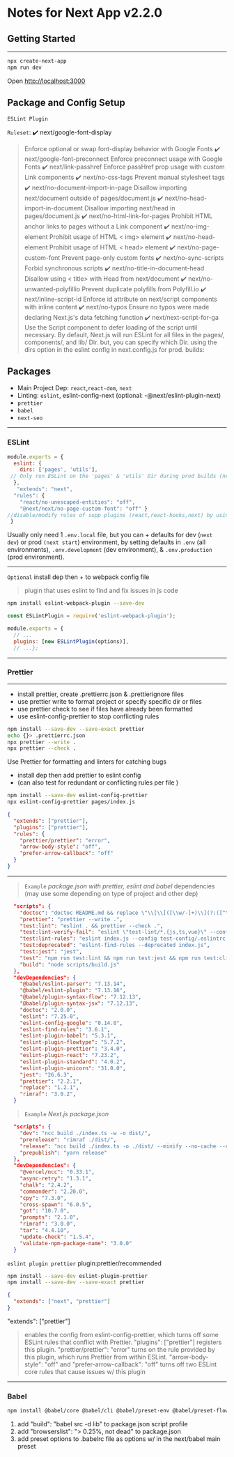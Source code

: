 
# Notes for Next App v2.2.0

## Getting Started

___

```bash
npx create-next-app
npm run dev
```

Open [http://localhost:3000](http://localhost:3000)

## Package and Config Setup

`ESLint Plugin`

`Ruleset`:
✔️ next/google-font-display
> Enforce optional or swap font-display behavior with Google Fonts
✔️ next/google-font-preconnect
> Enforce preconnect usage with Google Fonts
✔️ next/link-passhref
> Enforce passHref prop usage with custom Link components
✔️ next/no-css-tags
> Prevent manual stylesheet tags
✔️ next/no-document-import-in-page
> Disallow importing next/document outside of pages/document.js
✔️ next/no-head-import-in-document
>Disallow importing next/head in pages/document.js
✔️ next/no-html-link-for-pages
>Prohibit HTML anchor links to pages without a Link component
✔️ next/no-img-element
>Prohibit usage of HTML < img> element
✔️ next/no-head-element
>Prohibit usage of HTML < head> element
✔️ next/no-page-custom-font
>Prevent page-only custom fonts
✔️ next/no-sync-scripts
>Forbid synchronous scripts
✔️ next/no-title-in-document-head
>Disallow using < title> with Head from next/document
✔️ next/no-unwanted-polyfillio
>Prevent duplicate polyfills from Polyfill.io
✔️ next/inline-script-id
>Enforce id attribute on next/script components with inline content
✔️ next/no-typos
>Ensure no typos were made declaring Next.js's data fetching function
✔️ next/next-script-for-ga
> Use the Script component to defer loading of the script until necessary.
> By default, Next.js will run ESLint for all files in the pages/, components/, and lib/ Dir.
> but, you can specify which Dir. using the dirs option in the eslint config in next.config.js for prod. builds:

## Packages

- Main Project Dep: `react`,`react-dom`, `next`
- Linting: `eslint`, eslint-config-next (optional: -@next/eslint-plugin-next)
- `prettier`
- `babel`
- `next-seo`

___

### ESLint

```js
module.exports = {
  eslint: {
    dirs: ['pages', 'utils'],
 // Only run ESLint on the 'pages' & 'utils' Dir during prod builds (next build)
  },
   "extends": "next",
  "rules": {
    "react/no-unescaped-entities": "off",
    "@next/next/no-page-custom-font": "off" }
//disable/modify rules of supp plugins (react,react-hooks,next) by using rules property in .eslintrc file
 }
```

Usually only need 1 `.env.local` file, but you can + defaults for dev (`next dev`) or prod `(next start`) environment, by setting defaults in `.env` (all environments), `.env.development` (dev environment), & `.env.production` (prod environment).

___
`Optional` install dep then + to webpack config file
>plugin that uses eslint to find and fix issues in js code

```bash
npm install eslint-webpack-plugin --save-dev
```

```js
const ESLintPlugin = require('eslint-webpack-plugin');

module.exports = {
  // ...
  plugins: [new ESLintPlugin(options)],
  // ...};
```

___

### Prettier

___

- install prettier, create .prettierrc.json & .prettierignore files
- use prettier write to format project or specify specific dir or files
- use prettier check to see if files have already been formatted
- use eslint-config-prettier to stop conflicting rules

```bash
npm install --save-dev --save-exact prettier
echo {}> .prettierrc.json
npx prettier --write .
npx prettier --check .
```

Use  Prettier for formatting and linters for catching bugs

- install dep then add prettier to eslint config
- (can also test for redundant or conflicting rules per file )

```bash
npm install --save-dev eslint-config-prettier
npx eslint-config-prettier pages/index.js
```

```json
{
  "extends": ["prettier"],
  "plugins": ["prettier"],
  "rules": {
    "prettier/prettier": "error",
    "arrow-body-style": "off",
    "prefer-arrow-callback": "off"
  }
}
```

___
> `Example` _package.json with prettier, eslint and babel_
  > dependencies (may use some depending on type of project and other dep)

```json
  "scripts": {
    "doctoc": "doctoc README.md && replace \"\\[\\[([\\w/-]+)\\](?:([^\\[\\]]+)\\[([\\w/-]+)\\])?\\]\" \"[\\$1\\$2\\$3]\" README.md",
    "prettier": "prettier --write .",
    "test:lint": "eslint . && prettier --check .",
    "test:lint-verify-fail": "eslint \"test-lint/*.{js,ts,vue}\" --config .eslintrc.base.js --format json",
    "test:lint-rules": "eslint index.js --config test-config/.eslintrc.js --format json",
    "test:deprecated": "eslint-find-rules --deprecated index.js",
    "test:jest": "jest",
    "test": "npm run test:lint && npm run test:jest && npm run test:cli-sanity && npm run test:cli-sanity-warning && npm run build",
    "build": "node scripts/build.js"
  },
  "devDependencies": {
    "@babel/eslint-parser": "7.13.14",
    "@babel/eslint-plugin": "7.13.16",
    "@babel/plugin-syntax-flow": "7.12.13",
    "@babel/plugin-syntax-jsx": "7.12.13",
    "doctoc": "2.0.0",
    "eslint": "7.25.0",
    "eslint-config-google": "0.14.0",
    "eslint-find-rules": "3.6.1",
    "eslint-plugin-babel": "5.3.1",
    "eslint-plugin-flowtype": "5.7.2",
    "eslint-plugin-prettier": "3.4.0",
    "eslint-plugin-react": "7.23.2",
    "eslint-plugin-standard": "4.0.2",
    "eslint-plugin-unicorn": "31.0.0",
    "jest": "26.6.3",
    "prettier": "2.2.1",
    "replace": "1.2.1",
    "rimraf": "3.0.2",
  }
```

>`Example` _Next.js package.json_

```json
  "scripts": {
    "dev": "ncc build ./index.ts -w -o dist/",
    "prerelease": "rimraf ./dist/",
    "release": "ncc build ./index.ts -o ./dist/ --minify --no-cache --no-source-map-register",
    "prepublish": "yarn release"
  },
  "devDependencies": {
    "@vercel/ncc": "0.33.1",
    "async-retry": "1.3.1",
    "chalk": "2.4.2",
    "commander": "2.20.0",
    "cpy": "7.3.0",
    "cross-spawn": "6.0.5",
    "got": "10.7.0",
    "prompts": "2.1.0",
    "rimraf": "3.0.0",
    "tar": "4.4.10",
    "update-check": "1.5.4",
    "validate-npm-package-name": "3.0.0"
  }
```

`eslint plugin prettier`
plugin:prettier/recommended

```bash
npm install --save-dev eslint-plugin-prettier
npm install --save-dev --save-exact prettier
```

```json
{
  "extends": ["next", "prettier"]
}
```

"extends": ["prettier"]
>enables the config from eslint-config-prettier, which turns off some ESLint rules that conflict with Prettier.
"plugins": ["prettier"] registers this plugin.
"prettier/prettier": "error" turns on the rule provided by this plugin, which runs Prettier from within ESLint.
"arrow-body-style": "off" and "prefer-arrow-callback": "off"
>turns off two ESLint core rules that cause issues w/ this plugin
___

### Babel

```bash
npm install @babel/core @babel/cli @babel/preset-env @babel/preset-flow @babel/preset-react --save-dev
```

1. add "build": "babel src -d lib" to package.json script profile
2. add "browserslist": "> 0.25%, not dead" to package.json
3. add preset options to .babelrc file as options w/ in the next/babel main preset
